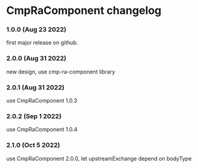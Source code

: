 # CmpRaComponent changelog

### 1.0.0 (Aug 23 2022)

first major release on github.

### 2.0.0 (Aug 31 2022)

new design, use cmp-ra-component library

### 2.0.1 (Aug 31 2022)

use CmpRaComponent 1.0.3

### 2.0.2 (Sep 1 2022)

use CmpRaComponent 1.0.4

### 2.1.0 (Oct 5 2022)

use CmpRaComponent 2.0.0, let upstreamExchange depend on bodyType
